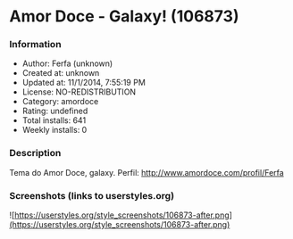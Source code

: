 # Amor Doce - Galaxy! (106873)

### Information
- Author: Ferfa (unknown)
- Created at: unknown
- Updated at: 11/1/2014, 7:55:19 PM
- License: NO-REDISTRIBUTION
- Category: amordoce
- Rating: undefined
- Total installs: 641
- Weekly installs: 0


### Description
Tema do Amor Doce, galaxy. 
Perfil: http://www.amordoce.com/profil/Ferfa


### Screenshots (links to userstyles.org)
![https://userstyles.org/style_screenshots/106873-after.png](https://userstyles.org/style_screenshots/106873-after.png)


